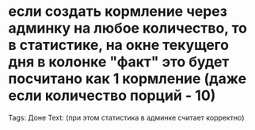 # если создать кормление через админку на любое количество, то в статистике, на окне текущего дня в колонке "факт" это будет посчитано как 1 кормление (даже если количество порций - 10)

Tags: Доне
Text: (при этом статистика в админке считает корректно)